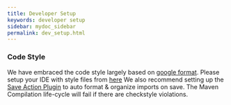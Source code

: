 ```yaml
---
title: Developer Setup
keywords: developer setup
sidebar: mydoc_sidebar
permalink: dev_setup.html
---
```


### Code Style

 We have embraced the code style largely based on [google format](https://google.github.io/styleguide/javaguide.html).
 Please setup your IDE with style files from [here](../style/)
 We also recommend setting up the [Save Action Plugin](https://plugins.jetbrains.com/plugin/7642-save-actions) to auto format & organize imports on save.
 The Maven Compilation life-cycle will fail if there are checkstyle violations.
